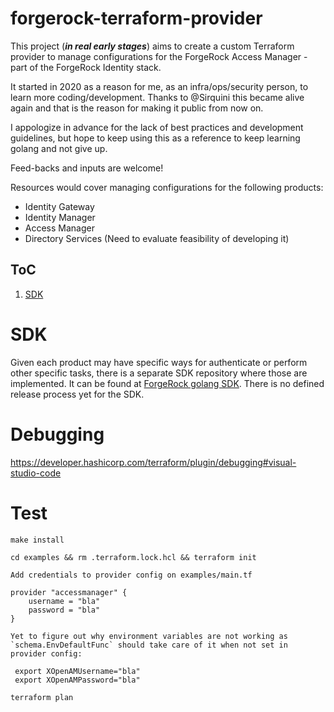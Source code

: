 # forgerock-terraform-provider
This project (***in real early stages***) aims to create a custom Terraform provider to manage configurations for the ForgeRock Access Manager - part of the ForgeRock Identity stack.

It started in 2020 as a reason for me, as an infra/ops/security person, to learn more coding/development. Thanks to @Sirquini this became alive again and that is the reason for making it public from now on.

I appologize in advance for the lack of best practices and development guidelines, but hope to keep using this as a reference to keep learning golang and not give up.

Feed-backs and inputs are welcome!

Resources would cover managing configurations for the following products:

- Identity Gateway
- Identity Manager
- Access Manager
- Directory Services (Need to evaluate feasibility of developing it)

## ToC
1. [SDK](#sdk)


# SDK

Given each product may have specific ways for authenticate or perform other specific tasks, there is a separate SDK repository where those are implemented. It can be found at [ForgeRock golang SDK](https://github.com/jralmaraz/forgerock-go-sdk). There is no defined release process yet for the SDK.

# Debugging

https://developer.hashicorp.com/terraform/plugin/debugging#visual-studio-code

# Test 

```shell
make install

cd examples && rm .terraform.lock.hcl && terraform init

Add credentials to provider config on examples/main.tf

provider "accessmanager" {
    username = "bla"
    password = "bla"
}

Yet to figure out why environment variables are not working as `schema.EnvDefaultFunc` should take care of it when not set in provider config:

 export XOpenAMUsername="bla"
 export XOpenAMPassword="bla"

terraform plan
 ```
